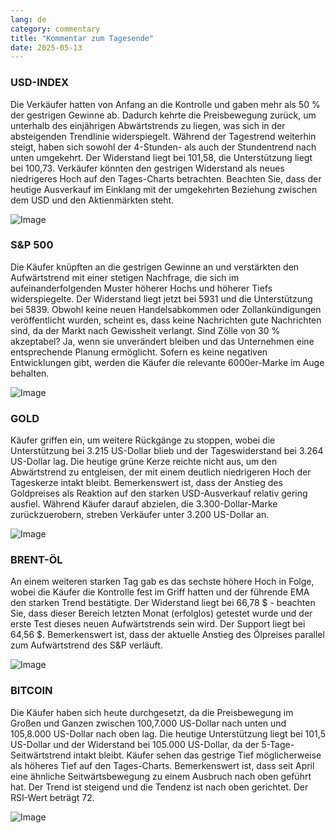 ```yaml
---
lang: de
category: commentary
title: "Kommentar zum Tagesende"
date: 2025-05-13
---
```


### USD-INDEX

Die Verkäufer hatten von Anfang an die Kontrolle und gaben mehr als 50 % der gestrigen Gewinne ab. Dadurch kehrte die Preisbewegung zurück, um unterhalb des einjährigen Abwärtstrends zu liegen, was sich in der absteigenden Trendlinie widerspiegelt. Während der Tagestrend weiterhin steigt, haben sich sowohl der 4-Stunden- als auch der Stundentrend nach unten umgekehrt. Der Widerstand liegt bei 101,58, die Unterstützung liegt bei 100,73. Verkäufer könnten den gestrigen Widerstand als neues niedrigeres Hoch auf den Tages-Charts betrachten. Beachten Sie, dass der heutige Ausverkauf im Einklang mit der umgekehrten Beziehung zwischen dem USD und den Aktienmärkten steht.

![Image](https://markleighedu.github.io/img/May-2025/13-May-2025/usdindex.jpg)

### S&P 500

Die Käufer knüpften an die gestrigen Gewinne an und verstärkten den Aufwärtstrend mit einer stetigen Nachfrage, die sich im aufeinanderfolgenden Muster höherer Hochs und höherer Tiefs widerspiegelte. Der Widerstand liegt jetzt bei 5931 und die Unterstützung bei 5839. Obwohl keine neuen Handelsabkommen oder Zollankündigungen veröffentlicht wurden, scheint es, dass keine Nachrichten gute Nachrichten sind, da der Markt nach Gewissheit verlangt. Sind Zölle von 30 % akzeptabel? Ja, wenn sie unverändert bleiben und das Unternehmen eine entsprechende Planung ermöglicht. Sofern es keine negativen Entwicklungen gibt, werden die Käufer die relevante 6000er-Marke im Auge behalten.

![Image](https://markleighedu.github.io/img/May-2025/13-May-2025/sp500.jpg)

### GOLD

Käufer griffen ein, um weitere Rückgänge zu stoppen, wobei die Unterstützung bei 3.215 US-Dollar blieb und der Tageswiderstand bei 3.264 US-Dollar lag. Die heutige grüne Kerze reichte nicht aus, um den Abwärtstrend zu entgleisen, der mit einem deutlich niedrigeren Hoch der Tageskerze intakt bleibt. Bemerkenswert ist, dass der Anstieg des Goldpreises als Reaktion auf den starken USD-Ausverkauf relativ gering ausfiel. Während Käufer darauf abzielen, die 3.300-Dollar-Marke zurückzuerobern, streben Verkäufer unter 3.200 US-Dollar an.

![Image](https://markleighedu.github.io/img/May-2025/13-May-2025/gold.jpg)

### BRENT-ÖL

An einem weiteren starken Tag gab es das sechste höhere Hoch in Folge, wobei die Käufer die Kontrolle fest im Griff hatten und der führende EMA den starken Trend bestätigte. Der Widerstand liegt bei 66,78 $ - beachten Sie, dass dieser Bereich letzten Monat (erfolglos) getestet wurde und der erste Test dieses neuen Aufwärtstrends sein wird. Der Support liegt bei 64,56 $. Bemerkenswert ist, dass der aktuelle Anstieg des Ölpreises parallel zum Aufwärtstrend des S&P verläuft. 

![Image](https://markleighedu.github.io/img/May-2025/13-May-2025/brentoil.jpg)

### BITCOIN

Die Käufer haben sich heute durchgesetzt, da die Preisbewegung im Großen und Ganzen zwischen 100,7.000 US-Dollar nach unten und 105,8.000 US-Dollar nach oben lag. Die heutige Unterstützung liegt bei 101,5 US-Dollar und der Widerstand bei 105.000 US-Dollar, da der 5-Tage-Seitwärtstrend intakt bleibt. Käufer sehen das gestrige Tief möglicherweise als höheres Tief auf den Tages-Charts. Bemerkenswert ist, dass seit April eine ähnliche Seitwärtsbewegung zu einem Ausbruch nach oben geführt hat. Der Trend ist steigend und die Tendenz ist nach oben gerichtet. Der RSI-Wert beträgt 72. 

![Image](https://markleighedu.github.io/img/May-2025/13-May-2025/bitcoin.jpg)

